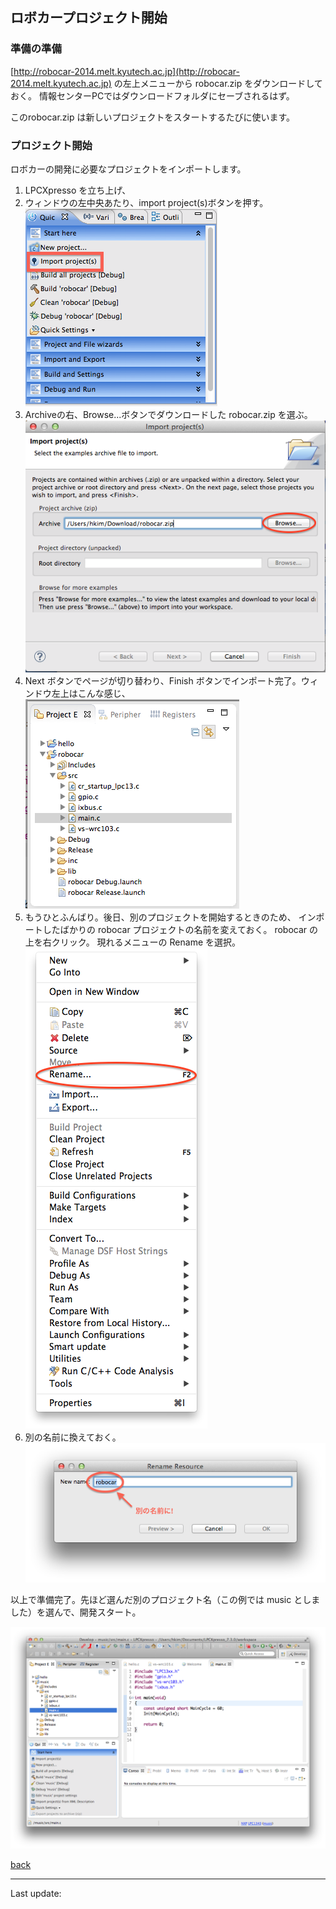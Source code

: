 ## ロボカープロジェクト開始

### 準備の準備

[http://robocar-2014.melt.kyutech.ac.jp](http://robocar-2014.melt.kyutech.ac.jp)
の左上メニューから robocar.zip をダウンロードしておく。
情報センターPCではダウンロードフォルダにセーブされるはず。

このrobocar.zip は新しいプロジェクトをスタートするたびに使います。

### プロジェクト開始

ロボカーの開発に必要なプロジェクトをインポートします。

1. LPCXpresso を立ち上げ、
2. ウィンドウの左中央あたり、import project(s)ボタンを押す。<br>
  ![import project](images/import_project.png)
3. Archiveの右、Browse...ボタンでダウンロードした robocar.zip を選ぶ。<br>
  ![select robocar.zip](images/import_robocar.png)
4. Next ボタンでページが切り替わり、Finish ボタンでインポート完了。ウィンドウ左上はこんな感じ、<br>
  ![imported](images/imported.png)
5. もうひとふんばり。後日、別のプロジェクトを開始するときのため、
  インポートしたばかりの robocar プロジェクトの名前を変えておく。
  robocar の上を右クリック。
  現れるメニューの Rename を選択。<br>
  ![rename menu](images/rename_project_menu.png)
6. 別の名前に換えておく。<br>
  ![rename menu](images/rename_project.png)

以上で準備完了。先ほど選んだ別のプロジェクト名（この例では music としました）を選んで、開発スタート。

![ready to develop](images/ready_to_develop.png)

[back](../index.html)

----
Last update: <script>document.write(document.lastModified);</script>

